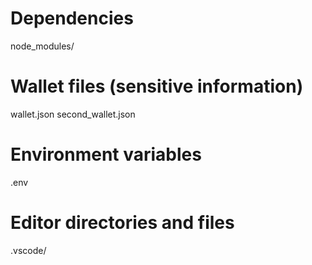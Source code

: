 # Dependencies

node_modules/

# Wallet files (sensitive information)

wallet.json
second_wallet.json

# Environment variables

.env

# Editor directories and files

.vscode/
